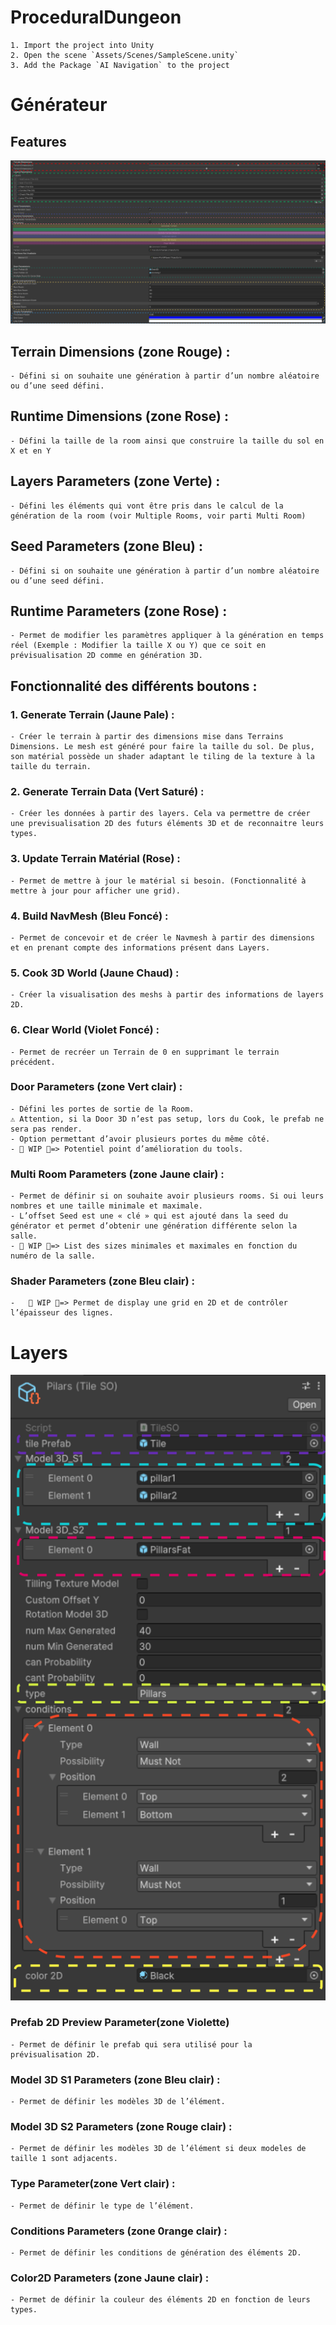 # ProceduralDungeon

    1. Import the project into Unity
    2. Open the scene `Assets/Scenes/SampleScene.unity`
    3. Add the Package `AI Navigation` to the project



# Générateur

## Features
![Alt text](Generator.png?raw=true "Title")

## Terrain Dimensions (zone Rouge) :
    - Défini si on souhaite une génération à partir d’un nombre aléatoire ou d’une seed défini.

## Runtime Dimensions (zone Rose) :
    - Défini la taille de la room ainsi que construire la taille du sol en X et en Y

## Layers Parameters (zone Verte) :
    - Défini les éléments qui vont être pris dans le calcul de la génération de la room (voir Multiple Rooms, voir parti Multi Room)

## Seed Parameters (zone Bleu) :
    - Défini si on souhaite une génération à partir d’un nombre aléatoire ou d’une seed défini.

## Runtime Parameters (zone Rose) :
    - Permet de modifier les paramètres appliquer à la génération en temps réel (Exemple : Modifier la taille X ou Y) que ce soit en prévisualisation 2D comme en génération 3D.

## Fonctionnalité des différents boutons  :
### 1. Generate Terrain (Jaune Pale) :
    - Créer le terrain à partir des dimensions mise dans Terrains Dimensions. Le mesh est généré pour faire la taille du sol. De plus, son matérial possède un shader adaptant le tiling de la texture à la taille du terrain.
### 2. Generate Terrain Data (Vert Saturé) :
    - Créer les données à partir des layers. Cela va permettre de créer une previsualisation 2D des futurs éléments 3D et de reconnaitre leurs types.
### 3. Update Terrain Matérial (Rose) :
    - Permet de mettre à jour le matérial si besoin. (Fonctionnalité à mettre à jour pour afficher une grid).
### 4. Build NavMesh (Bleu Foncé) :
    - Permet de concevoir et de créer le Navmesh à partir des dimensions et en prenant compte des informations présent dans Layers.
### 5. Cook  3D World (Jaune Chaud) :
    - Créer la visualisation des meshs à partir des informations de layers 2D.
### 6. Clear World (Violet Foncé) :
    - Permet de recréer un Terrain de 0 en supprimant le terrain précédent.

### Door Parameters (zone Vert clair) :
    - Défini les portes de sortie de la Room.
    ⚠️ Attention, si la Door 3D n’est pas setup, lors du Cook, le prefab ne sera pas render.
    - Option permettant d’avoir plusieurs portes du même côté.
    - 🔨 WIP 🔨=> Potentiel point d’amélioration du tools.

### Multi Room Parameters (zone Jaune clair) :
    - Permet de définir si on souhaite avoir plusieurs rooms. Si oui leurs nombres et une taille minimale et maximale.
    - L’offset Seed est une « clé » qui est ajouté dans la seed du générator et permet d’obtenir une génération différente selon la salle.
    - 🔨 WIP 🔨=> List des sizes minimales et maximales en fonction du numéro de la salle.

### Shader Parameters (zone Bleu clair) :
    -	🔨 WIP 🔨=> Permet de display une grid en 2D et de contrôler l’épaisseur des lignes.

# Layers


![Alt text](SOLayer.png?raw=true "Title")

### Prefab 2D Preview Parameter(zone Violette)
    - Permet de définir le prefab qui sera utilisé pour la prévisualisation 2D.

### Model 3D S1 Parameters (zone Bleu clair) :
    - Permet de définir les modèles 3D de l’élément.

### Model 3D S2 Parameters (zone Rouge clair) :
    - Permet de définir les modèles 3D de l’élément si deux modeles de taille 1 sont adjacents.

### Type Parameter(zone Vert clair) :
    - Permet de définir le type de l’élément.

### Conditions Parameters (zone 0range clair) :
    - Permet de définir les conditions de génération des éléments 2D.

### Color2D Parameters (zone Jaune clair) :
    - Permet de définir la couleur des éléments 2D en fonction de leurs types.
